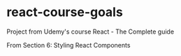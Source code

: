 # react-course-goals
Project from Udemy's course React - The Complete guide

From Section 6: Styling React Components
